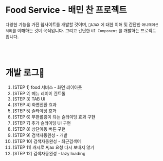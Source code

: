 # Food Service - 배민 찬 프로젝트

다양한 기능을 가진 웹사이트를 개발할 것이며, `AJAX` 에 대한 이해 및 간단한 `애니메이션 처리`를 이해하는 것이 목적입니다. 그리고 간단한 `UI Component` 를 개발하는 프로젝트 입니다.

<br/><br/>

# 개발 로그

1. [STEP 1] food 서비스 - 화면 레이아웃
2. [STEP 2] 메뉴 레이어 컨트롤
3. [STEP 3] TAB UI
4. [STEP 4] 화면전환 효과
5. [STEP 5] 슬라이딩 효과
6. [STEP 6] 무한롤링이 되는 슬라이딩 효과 구현
7. [STEP 7] 추가 슬라이딩 UI 구현
8. [STEP 8] 상단이동 버튼 구현
9. [STEP 9] 검색자동완성 - 개발
10. [STEP 10] 검색자동완성 - 최근검색어
11. [STEP 11] 캐시로 Ajax 요청 다시 보내지 않기
12. [STEP 12] 검색자동완성 - lazy loading

<br/><br/>